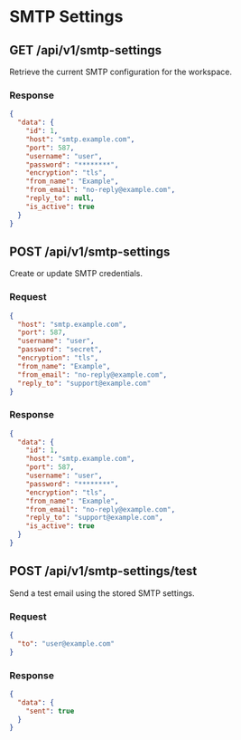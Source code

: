 # SMTP Settings

## GET /api/v1/smtp-settings
Retrieve the current SMTP configuration for the workspace.

### Response
```json
{
  "data": {
    "id": 1,
    "host": "smtp.example.com",
    "port": 587,
    "username": "user",
    "password": "********",
    "encryption": "tls",
    "from_name": "Example",
    "from_email": "no-reply@example.com",
    "reply_to": null,
    "is_active": true
  }
}
```

## POST /api/v1/smtp-settings
Create or update SMTP credentials.

### Request
```json
{
  "host": "smtp.example.com",
  "port": 587,
  "username": "user",
  "password": "secret",
  "encryption": "tls",
  "from_name": "Example",
  "from_email": "no-reply@example.com",
  "reply_to": "support@example.com"
}
```

### Response
```json
{
  "data": {
    "id": 1,
    "host": "smtp.example.com",
    "port": 587,
    "username": "user",
    "password": "********",
    "encryption": "tls",
    "from_name": "Example",
    "from_email": "no-reply@example.com",
    "reply_to": "support@example.com",
    "is_active": true
  }
}
```

## POST /api/v1/smtp-settings/test
Send a test email using the stored SMTP settings.

### Request
```json
{
  "to": "user@example.com"
}
```

### Response
```json
{
  "data": {
    "sent": true
  }
}
```
